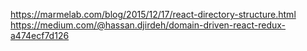 https://marmelab.com/blog/2015/12/17/react-directory-structure.html
https://medium.com/@hassan.djirdeh/domain-driven-react-redux-a474ecf7d126
